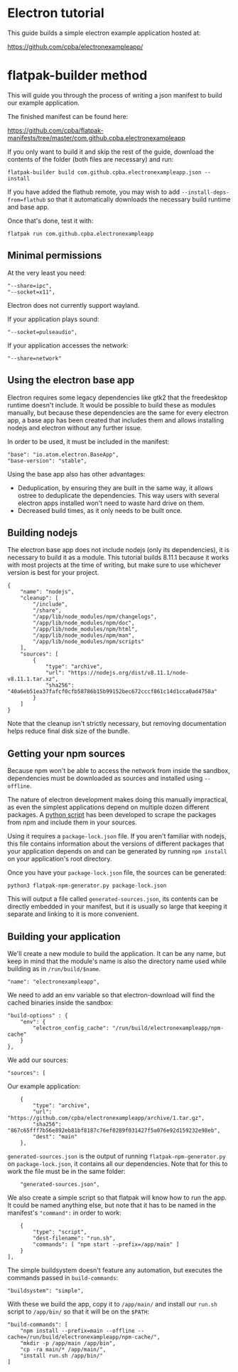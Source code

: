 # Electron tutorial

This guide builds a simple electron example application hosted at:

https://github.com/cpba/electronexampleapp/

# flatpak-builder method

This will guide you through the process of writing a json manifest to build our example application.

The finished manifest can be found here:

https://github.com/cpba/flatpak-manifests/tree/master/com.github.cpba.electronexampleapp

If you only want to build it and skip the rest of the guide, download the contents of the folder (both files are necessary) and run:

    flatpak-builder build com.github.cpba.electronexampleapp.json --install

If you have added the flathub remote, you may wish to add `--install-deps-from=flathub`
so that it automatically downloads the necessary build runtime and base app.

Once that's done, test it with:

    flatpak run com.github.cpba.electronexampleapp

## Minimal permissions

At the very least you need:

    "--share=ipc",
    "--socket=x11",
Electron does not currently support wayland.

If your application plays sound:

    "--socket=pulseaudio",

If your application accesses the network:

    "--share=network"

## Using the electron base app

Electron requires some legacy dependencies like gtk2 that the freedesktop runtime doesn't include. It would be possible to build these as modules manually, but because these dependencies are the same for every electron app, a base app has been created that includes them and allows installing nodejs and electron without any further issue.

In order to be used, it must be included in the manifest:

    "base": "io.atom.electron.BaseApp",
    "base-version": "stable",

Using the base app also has other advantages:
 - Deduplication, by ensuring they are built in the same way, it allows ostree to deduplicate the dependencies. This way users with several electron apps installed won't need to waste hard drive on them.
 - Decreased build times, as it only needs to be built once.

## Building nodejs

The electron base app does not include nodejs (only its dependencies), it is necessary to build it as a module. This tutorial builds 8.11.1 because it works with most projects at the time of writing, but make sure to use whichever version is best for your project.

    {
        "name": "nodejs",
        "cleanup": [
            "/include",
            "/share",
            "/app/lib/node_modules/npm/changelogs",
            "/app/lib/node_modules/npm/doc",
            "/app/lib/node_modules/npm/html",
            "/app/lib/node_modules/npm/man",
            "/app/lib/node_modules/npm/scripts"
        ],
        "sources": [
            {
                "type": "archive",
                "url": "https://nodejs.org/dist/v8.11.1/node-v8.11.1.tar.xz",
                "sha256": "40a6eb51ea37fafcf0cfb58786b15b99152bec672cccf861c14d1cca0ad4758a"
            }
        ]
    }

Note that the cleanup isn't strictly necessary, but removing documentation helps reduce final disk size of the bundle.

## Getting your npm sources

Because npm won't be able to access the network from inside the sandbox, dependencies must be downloaded as sources and installed using `--offline`.

The nature of electron development makes doing this manually impractical, as even the simplest applications depend on multiple dozen different packages. A [python script](https://github.com/flatpak/flatpak-builder-tools/tree/master/npm) has been developed to scrape the packages from npm and include them in your sources.

Using it requires a `package-lock.json` file. If you aren't familiar with nodejs, this file contains information about the versions of different packages that your application depends on and can be generated by running `npm install` on your application's root directory.

Once you have your `package-lock.json` file, the sources can be generated:

    python3 flatpak-npm-generator.py package-lock.json

This will output a file called `generated-sources.json`, its contents can be directly embedded in your manifest, but it is usually so large that keeping it separate and linking to it is more convenient.

## Building your application

We'll create a new module to build the application. It can be any name, but keep in mind that the module's name is also the directory name used while building as in `/run/build/$name`.

    "name": "electronexampleapp",

We need to add an env variable so that electron-download will find the cached binaries inside the sandbox:

    "build-options" : {
        "env": {
            "electron_config_cache": "/run/build/electronexampleapp/npm-cache"
        }
    },

We add our sources:

    "sources": [

Our example application:

        {
            "type": "archive",
            "url": "https://github.com/cpba/electronexampleapp/archive/1.tar.gz",
            "sha256": "867c65fff7b56e892eb81bf8187c76ef0289f031427f5a076e92d159232e98eb",
            "dest": "main"
        },

`generated-sources.json` is the output of running `flatpak-npm-generator.py` on `package-lock.json`, it contains all our dependencies. Note that for this to work the file must be in the same folder:

        "generated-sources.json",

We also create a simple script so that flatpak will know how to run the app. It could be named anything else, but note that it has to be named in the manifest's `"command":` in order to work:

        {
            "type": "script",
            "dest-filename": "run.sh",
            "commands": [ "npm start --prefix=/app/main" ]
        }
    ],

The simple buildsystem doesn't feature any automation, but executes the commands passed in `build-commands`:

    "buildsystem": "simple",

With these we build the app, copy it to `/app/main/` and install our `run.sh` script to `/app/bin/` so that it will be on the `$PATH`:

    "build-commands": [
        "npm install --prefix=main --offline --cache=/run/build/electronexampleapp/npm-cache/",
        "mkdir -p /app/main /app/bin",
        "cp -ra main/* /app/main/",
        "install run.sh /app/bin/"
    ]
